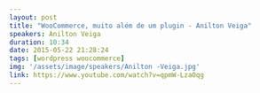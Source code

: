 ```yaml
---
layout: post
title: "WooCommerce, muito além de um plugin - Anilton Veiga"
speakers: Anilton Veiga
duration: 10:34
date: 2015-05-22 21:28:24
tags: [wordpress woocommerce]
img: '/assets/image/speakers/Anilton -Veiga.jpg'
link: https://www.youtube.com/watch?v=qpmW-LzaOqg
---
```

